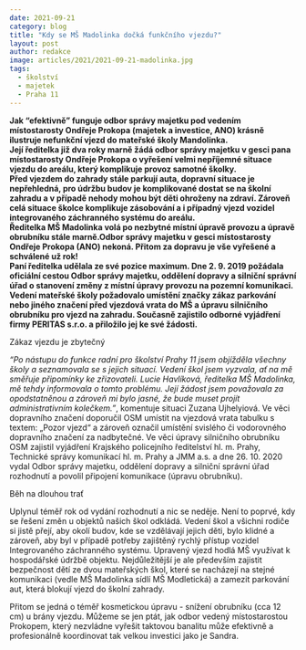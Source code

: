 ```yaml
---
date: 2021-09-21
category: blog
title: "Kdy se MŠ Madolinka dočká funkčního vjezdu?"
layout: post
author: redakce
image: articles/2021/2021-09-21-madolinka.jpg
tags: 
  - školství
  - majetek
  - Praha 11
---
```


**Jak “efektivně” funguje odbor správy majetku pod vedením místostarosty Ondřeje Prokopa (majetek a investice, ANO) krásně ilustruje nefunkční vjezd do mateřské školy Mandolinka.<br>
Její ředitelka již dva roky marně žádá odbor správy majetku v gesci pana místostarosty Ondřeje Prokopa o vyřešení velmi nepříjemné situace vjezdu do areálu, který komplikuje provoz samotné školky.<br>
Před vjezdem do zahrady stále parkují auta, dopravní situace je nepřehledná, pro údržbu budov je komplikované dostat se na školní zahradu a v případě nehody mohou být děti ohroženy na zdraví. Zároveň celá situace školce komplikuje zásobování a i případný vjezd vozidel integrovaného záchranného systému do areálu.<br>
Ředitelka MŠ Madolinka volá po nezbytné místní úpravě provozu a úpravě obrubníku stále marně.Odbor správy majetku v gesci místostarosty Ondřeje Prokopa (ANO) nekoná. Přitom za dopravu je vše vyřešené a schválené už rok!<br>
Paní ředitelka udělala ze své pozice maximum. Dne 2. 9. 2019 požádala oficiální cestou Odbor správy majetku, oddělení dopravy a silniční správní úřad o stanovení změny z místní úpravy provozu na pozemní komunikaci. Vedení mateřské školy požadovalo umístění značky zákaz parkování nebo jiného značení před vjezdová vrata do MŠ a úpravu silničního obrubníku pro vjezd na zahradu. Současně zajistilo odborné vyjádření firmy PERITAS s.r.o. a  přiložilo jej ke své žádosti.**

Zákaz vjezdu je zbytečný

*“Po nástupu do funkce radní pro školství Prahy 11 jsem objížděla všechny školy a seznamovala se s jejich situací. Vedení škol jsem vyzvala, ať na mě směřuje připomínky ke zřizovateli. Lucie Havlíková, ředitelka MŠ Madolinka, mě tehdy informovala o tomto problému. Její žádost jsem považovala za opodstatněnou a zároveň mi bylo jasné, že bude muset projít administrativním kolečkem.”*, komentuje situaci Zuzana Ujhelyiová.  Ve věci dopravního značení doporučil OSM umístit na vjezdová vrata tabulku s textem: „Pozor vjezd“ a zároveň označil umístění svislého či vodorovného dopravního značení za nadbytečné. Ve věci úpravy silničního obrubníku OSM zajistil vyjádření Krajského policejního ředitelství hl. m. Prahy, Technické správy komunikací hl. m. Prahy a JMM a.s. a dne 26. 10. 2020 vydal Odbor správy majetku, oddělení dopravy a silniční správní úřad rozhodnutí a povolil připojení komunikace (úpravu obrubníku).

Běh na dlouhou trať

Uplynul téměř rok od vydání rozhodnutí a nic se neděje. Není to poprvé, kdy se řešení změn u objektů našich škol odkládá. Vedení škol a všichni rodiče si jistě přejí, aby okolí budov, kde se vzdělávají jejich děti, bylo klidné a zároveň, aby byl v  případě potřeby zajištěný rychlý přístup vozidel Integrovaného záchranného systému. Upravený vjezd hodlá MŠ využívat k hospodářské údržbě objektu. Nejdůležitější je ale především zajistit bezpečnost dětí ze dvou mateřských škol, které se nacházejí na stejné komunikaci (vedle MŠ Madolinka sídlí MŠ Modletická) a zamezit parkování aut, která blokují vjezd do školní zahrady.

Přitom se jedná o téměř kosmetickou úpravu - snížení obrubníku (cca 12 cm) u brány vjezdu. Můžeme se jen ptát, jak odbor vedený místostarostou Prokopem, který nezvládne vyřešit taktovou banalitu může efektivně a profesionálně koordinovat tak velkou investici jako je Sandra.
